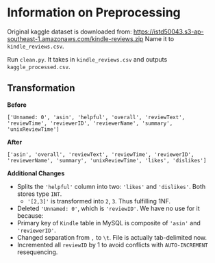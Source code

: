 # Information on Preprocessing

Original kaggle dataset is downloaded from: https://istd50043.s3-ap-southeast-1.amazonaws.com/kindle-reviews.zip
Name it to `kindle_reviews.csv`.

Run `clean.py`. It takes in `kindle_reviews.csv` and outputs `kaggle_processed.csv`. 

## Transformation

**Before**

`['Unnamed: 0', 'asin', 'helpful', 'overall', 'reviewText', 'reviewTime', 'reviewerID', 'reviewerName', 'summary', 'unixReviewTime']`

**After**

`['asin', 'overall', 'reviewText', 'reviewTime', 'reviewerID', 'reviewerName', 'summary', 'unixReviewTime', 'likes', 'dislikes']`

**Additional Changes**

- Splits the `'helpful'` column into two: `'likes'` and `'dislikes'`. Both stores type `INT`.
    - `'[2,3]'` is transformed into `2`, `3`. Thus fulfilling 1NF.
- Deleted `'Unnamed: 0'`, which is `'reviewID'`. We have no use for it because:
- Primary key of `Kindle` table in MySQL is composite of `'asin'` and `'reviewerID'`.
- Changed separation from `,` to `\t`. File is actually tab-delimited now.
- Incremented all `reviewID` by 1 to avoid conflicts with `AUTO-INCREMENT` resequencing.
